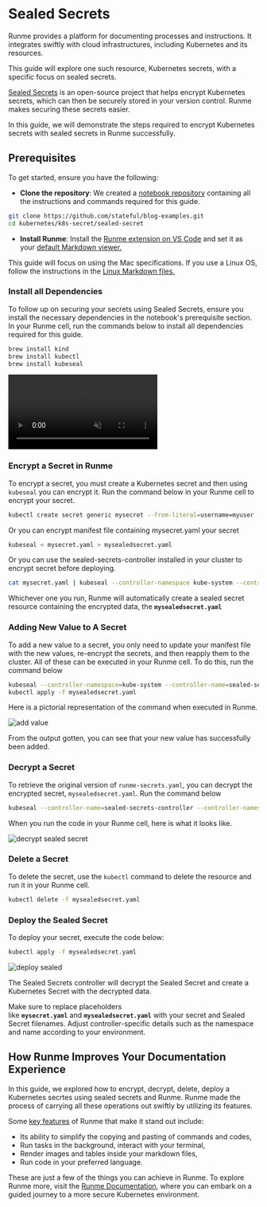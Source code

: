 # Sealed Secrets

Runme provides a platform for documenting processes and instructions. It integrates swiftly with cloud infrastructures, including Kubernetes and its resources.

This guide will explore one such resource, Kubernetes secrets, with a specific focus on sealed secrets.

[Sealed Secrets](https://archive.eksworkshop.com/beginner/200_secrets/installing-sealed-secrets/) is an open-source project that helps encrypt Kubernetes secrets, which can then be securely stored in your version control. Runme makes securing these secrets easier.

In this guide, we will demonstrate the steps required to encrypt Kubernetes secrets with sealed secrets in Runme successfully.

## Prerequisites

To get started, ensure you have the following:

- **Clone the repository**: We created a [notebook repository](https://github.com/stateful/blog-examples/tree/main/kubernetes/k8s-secret/sealed-secret) containing all the instructions and commands required for this guide.

```sh {"id":"01HYBANSBEGDG8RCXAJB3P75FH"}
git clone https://github.com/stateful/blog-examples.git
cd kubernetes/k8s-secret/sealed-secret
```

- **Install Runme**: Install the [Runme extension on VS Code](https://marketplace.visualstudio.com/items?itemName=stateful.runme) and set it as your [default Markdown viewer.](https://docs.runme.dev/installation/vscode#how-to-set-vs-code-as-your-default-markdown-viewer)

This guide will focus on using the Mac specifications. If you use a Linux OS, follow the instructions in the [Linux Markdown files.](https://github.com/stateful/blog-examples/blob/main/kubernetes/k8s-secret/sealed-secret/linux-sealedsecrets.md)

### Install all Dependencies

To follow up on securing your secrets using Sealed Secrets, ensure you install the necessary dependencies in the notebook's prerequisite section. In your Runme cell, run the commands below to install all dependencies required for this guide.

```sh {"id":"01HYBAST575EKGMG6PW081YNFK"}
brew install kind
brew install kubectl
brew install kubeseal
```

<video autoPlay loop muted playsInline controls>
  <source src="/videos/sealed-secrets-runme.mp4" type="video/mp4" />
  <source src="/videos/sealed-secrets-runme.webm" type="video/webm" />
</video>

### Encrypt a Secret in Runme

To encrypt a secret, you must create a Kubernetes secret and then using `kubeseal` you can encrypt it. Run the command below in your Runme cell to encrypt your secret.

```sh {"id":"01HYBAVNNJQ40YSKKAXF3653J2"}
kubectl create secret generic mysecret --from-literal=username=myuser --from-literal=password=mypassword --dry-run=client -o yaml | kubeseal > mysealedsecret.yaml
```

Or you can encrypt manifest file containing mysecret.yaml your secret

```sh {"id":"01HYBAW0WC6R9QYK6W19NP6W34"}
kubeseal < mysecret.yaml > mysealedsecret.yaml
```

Or you can use the sealed-secrets-controller installed in your cluster to encrypt secret before deploying.

```sh {"id":"01HYBAX0N8475XQ1Y49YMNDW1J"}
cat mysecret.yaml | kubeseal --controller-namespace kube-system --controller-name sealed-secrets-controller --format yaml > mysealedsecret.yaml
```

Whichever one you run, Runme will automatically create a sealed secret resource containing the encrypted data, the **`mysealedsecret.yaml`**

### Adding New Value to A Secret

To add a new value to a secret, you only need to update your manifest file with the new values, re-encrypt the secrets, and then reapply them to the cluster. All of these can be executed in your Runme cell. To do this, run the command below

```sh {"id":"01HYBAYYWG89SF0SNTY27YH468"}
kubeseal --controller-namespace=kube-system --controller-name=sealed-secrets-controller < new_secret.yaml > mysealedsecret.yaml
kubectl apply -f mysealedsecret.yaml
```

Here is a pictorial representation of the command when executed in Runme.

![add value](/img/guide-page/add-secret.png)

From the output gotten, you can see that your new value has successfully been added.

### Decrypt a Secret

To retrieve the original version of `runme-secrets.yaml`, you can decrypt the encrypted secret, `mysealedsecret.yaml`. Run the command below

```sh {"id":"01HYBANBSHN43RFRRNP1J6P7YA"}
kubeseal --controller-name=sealed-secrets-controller --controller-namespace=kube-system  < mysealedsecret.yaml > mysecrets.yaml
```

When you run the code in your Runme cell, here is what it looks like.

![decrypt sealed secret](/img/guide-page/decrypt-sealed-secrets.png)

### Delete a Secret

To delete the secret, use the `kubectl` command to delete the resource and run it in your Runme cell.

```sh {"id":"01HYBANBSHN43RFRRNP3Q0KKFB"}
kubectl delete -f mysealedsecret.yaml
```

### Deploy the Sealed Secret

To deploy your secret, execute the code below:

```sh {"id":"01HYBANBSHN43RFRRNP5PR5P9S"}
kubectl apply -f mysealedsecret.yaml
```

![deploy sealed](/img/guide-page/sealed-secret-apply.png)

The Sealed Secrets controller will decrypt the Sealed Secret and create a Kubernetes Secret with the decrypted data.

Make sure to replace placeholders like **`mysecret.yaml`** and **`mysealedsecret.yaml`** with your secret and Sealed Secret filenames. Adjust controller-specific details such as the namespace and name according to your environment.

## How Runme Improves Your Documentation Experience

In this guide, we explored how to encrypt, decrypt, delete, deploy a Kubernetes secrtes using sealed secrets and Runme. Runme made the process of carrying all these operations out swiftly by utilizing its features.

Some [key features](https://docs.runme.dev/getting-started/features) of Runme that make it stand out include:

- Its ability to simplify the copying and pasting of commands and codes,
- Run tasks in the background, interact with your terminal,
- Render images and tables inside your markdown files,
- Run code in your preferred language.

These are just a few of the things you can achieve in Runme. To explore Runme more, visit the [Runme Documentation](https://docs.runme.dev/), where you can embark on a guided journey to a more secure Kubernetes environment.

